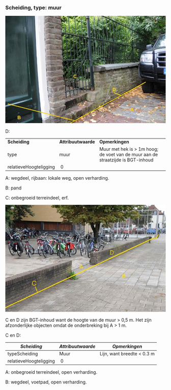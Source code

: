 ### Scheiding, type: muur

![](media/88e71567409dfce66fe2bdab75606b5d3adcc293.jpg)

D:

|                        |                     |                                                                                    |
|------------------------|---------------------|------------------------------------------------------------------------------------|
| **Scheiding**          | **Attribuutwaarde** | **Opmerkingen**                                                                    |
| type                   | muur                | Muur met hek is &gt; 1m hoog; de voet van de muur aan de straatzijde is BGT-inhoud |
| relatieveHoogteligging |  0                  |                                                                                    |

A: wegdeel, rijbaan: lokale weg, open verharding.

B: pand

C: onbegroeid terreindeel, erf.

![2325b](media/95bafbbd65675d7a059890eabc2bda57475a5ab8.jpg)

C en D zijn BGT-inhoud want de hoogte van de muur &gt; 0,5 m. Het zijn afzonderlijke objecten omdat de onderbreking bij A &gt; 1 m.

C en D:

| ***Scheiding***        | ***Attribuutwaarde*** | ***Opmerkingen***             |
|------------------------|-----------------------|-------------------------------|
| typeScheiding          | Muur                  | Lijn, want breedte &lt; 0.3 m |
| relatieveHoogteligging |  0                    |                               |

A: onbegroeid terreindeel, open verharding.

B: wegdeel, voetpad, open verharding.
